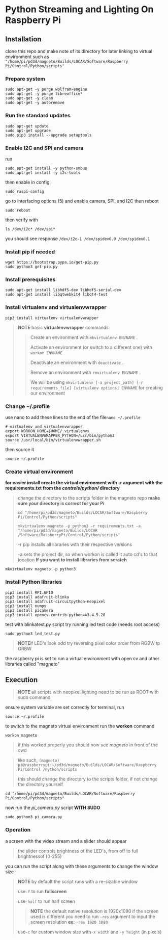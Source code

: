 # Python Streaming and Lighting On Raspberry Pi

## Installation
clone this repo and make note of its directory for later linking to virtual environment
such as ```"/home/pi/pd3d/magneto/Builds/LOCAR/Software/Raspberry Pi/Control/Python/scripts"```
### Prepare system
```
sudo apt-get -y purge wolfram-engine
sudo apt-get -y purge libreoffice*
sudo apt-get -y clean
sudo apt-get -y autoremove
```
### Run the standard updates
```
sudo apt-get update
sudo apt-get upgrade
sudo pip3 install --upgrade setuptools
```
### Enable I2C and SPI and camera
run
```
sudo apt-get install -y python-smbus
sudo apt-get install -y i2c-tools
```
then enable in config
```
sudo raspi-config
```
go to interfacing options (5)
and enable camera, SPI, and I2C
then reboot 
```
sudo reboot
```
then verify with
```
ls /dev/i2c* /dev/spi*
```
you should see response ```/dev/i2c-1 /dev/spidev0.0 /dev/spidev0.1```

### Install pip if needed
```
wget https://bootstrap.pypa.io/get-pip.py
sudo python3 get-pip.py
```
### Install prerequisites
```
sudo apt-get install libhdf5-dev libhdf5-serial-dev
sudo apt-get install libqtwebkit4 libqt4-test
```
### Install virtualenv and virtualenvwrapper
```
pip3 install virtualenv virtualenvwrapper
```
>**NOTE** basic __virtualenvwrapper__ commands
>>Create an environment with ```mkvirtualenv ENVNAME``` .
>>
>>Activate an environment (or switch to a different one) with ```workon ENVNAME``` .
>>
>>Deactivate an environment with ```deactivate``` .
>>
>>Remove an environment with ```rmvirtualenv ENVNAME``` .
>>
>>We will be using ```mkvirtualenv [-a project_path] [-r requirements_file] [virtualenv options] ENVNAME```
>>for creating our environment

### Change ~/.profile
use nano to add these lines to the end of the file```nano ~/.profile```
```
# virtualenv and virtualenvwrapper
export WORKON_HOME=$HOME/.virtualenvs
export VIRTUALENVWRAPPER_PYTHON=/usr/bin/python3
source /usr/local/bin/virtualenvwrapper.sh
```
then source it
```
source ~/.profile
```
### Create virtual environment
**for easier install create the virtual environment with -r argument with the requirements.txt
from the _controls/python/_ directory**
>change the directory to the scripts folder in the magneto repo
>**make sure your directory is correct for your Pi**
>
>```cd "/home/pi/pd3d/magneto/Builds/LOCAR/Software/Raspberry Pi/Control/Python/scripts"```
>
>```mkvirtualenv magneto -p python3 -r requirements.txt -a "/home/pi/pd3d/magneto/Builds/LOCAR```
```/Software/RaspberryPi/Control/Python/scripts"```
>
>-r pip installs all libraries with their respective versions
>
>-a sets the project dir, so when workon is called it auto cd's to that location
**If you want to install libraries from scratch**
```
mkvirtualenv magneto -p python3
```
### Install Python libraries
```
pip3 install RPI.GPIO
pip3 install adafruit-blinka
pip3 install adafruit-circuitpython-neopixel
pip3 install numpy
pip3 install picamera
pip3 install opencv-contrib-python==3.4.5.20
```
test with blinkatest.py script
try running led test code (needs root access)
```
sudo python3 led_test.py
```
>**NOTE**if LED's look odd try reversing pixel color order from RGBW tp GRBW

the raspberry pi is set to run a virtual environment with open cv and other libraries called "magneto"

## Execution
>**NOTE** all scripts with neopixel lighting need to be run as ROOT with sudo command

ensure system variable are set correctly for terminal, run 
```
source ~/.profile
```

to switch to the magneto virtual environment run the **workon** command
```
workon magneto
```
>if this worked properly you should now see _magneto_ in front of the cwd

>like such, ```(magneto) pi@raspberrypi:~/pd3d/magneto/Builds/LOCAR/Software/Raspberry Pi/Control
/Python/scripts```
>
>this should change the directory to the scripts folder, if not change the directory yourself
```
cd "/home/pi/pd3d/magneto/Builds/LOCAR/Software/Raspberry Pi/Control/Python/scripts"
```

now run the _pi_camera.py_ script **WITH SUDO**
```
sudo python3 pi_camera.py
```

### Operation
a screen with the video stream and a slider should appear
>the slider controls brightness of the LED's, from off to full brightnessof (0-255)

you can run the script along with these arguments to change the window size
>**NOTE** by default the script runs with a re-sizable window
>
>use```-f``` to run **fullscreen** 
>
>use```-half``` to run half screen
>> **NOTE** the default native resolution is 1920x1080 if the screen used is different you need to run
>>```-res``` argument to input the screen resolution **ex:** ```-res 1920 1080```
>
>use```-c``` for custom window size with```-x width``` and ```-y height``` (in pixels)

